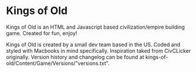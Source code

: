 # Kings of Old
Kings of Old is an HTML and Javascript based civilization/empire building game. Created for fun, enjoy!

Kings of Old is created by a small dev team based in the US. Coded and styled with Macbooks in mind specifically.
Inspiration taked from CivCLicker originally.
Version history and changelog can be found at kings-of-old/Content/Game/Versions/"versions.txt".